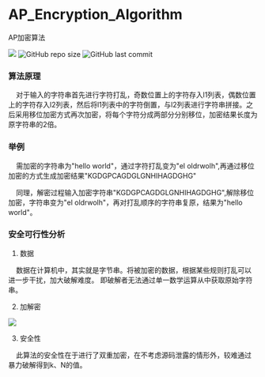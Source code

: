 # AP_Encryption_Algorithm
AP加密算法

![ ](https://img.shields.io/badge/Language-Python-blue?logo=python)  ![GitHub repo size](https://img.shields.io/github/repo-size/LengMingxuan/AP_Encryption_Algorithm?color=red)  ![GitHub last commit](https://img.shields.io/github/last-commit/LengMingxuan/AP_Encryption_Algorithm?logo=Code%20Climate)
### 算法原理
&nbsp;&nbsp;&nbsp;&nbsp;对于输入的字符串首先进行字符打乱，奇数位置上的字符存入l1列表，偶数位置上的字符存入l2列表，然后将l1列表中的字符倒置，与l2列表进行字符串拼接。之后采用移位加密方式再次加密，将每个字符分成两部分分别移位，加密结果长度为原字符串的2倍。

### 举例
&nbsp;&nbsp;&nbsp;&nbsp;需加密的字符串为"hello world"，通过字符打乱变为"el oldrwolh",再通过移位加密的方式生成加密结果"KGDGPCAGDGLGNHIHAGDGHG"

&nbsp;&nbsp;&nbsp;&nbsp;同理，解密过程输入加密字符串"KGDGPCAGDGLGNHIHAGDGHG",解除移位加密，字符串变为"el oldrwolh"，再对打乱顺序的字符串复原，结果为"hello world"。

### 安全可行性分析

1. 数据

&nbsp;&nbsp;&nbsp;&nbsp;数据在计算机中，其实就是字节串。将被加密的数据，根据某些规则打乱可以进一步干扰，加大破解难度。
即破解者无法通过单一数学运算从中获取原始字符串。

2. 加解密

![](http://www.lengmingxuan.cn/wp-content/uploads/2021/06/ap.png)

3. 安全性

&nbsp;&nbsp;&nbsp;&nbsp;此算法的安全性在于进行了双重加密，在不考虑源码泄露的情形外，较难通过暴力破解得到k、N的值。
